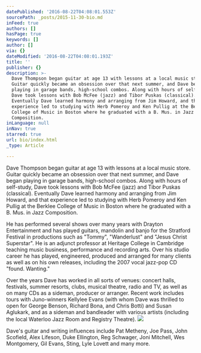 ```yaml
---
datePublished: '2016-08-22T04:08:01.553Z'
sourcePath: _posts/2015-11-30-bio.md
inFeed: true
authors: []
hasPage: true
keywords: []
author: []
via: {}
dateModified: '2016-08-22T04:08:01.193Z'
title: ''
publisher: {}
description: >-
  Dave Thompson began guitar at age 13 with lessons at a local music store.
  Guitar quickly became an obsession over that next summer, and Dave began
  playing in garage bands, high-school combos. Along with hours of self-study,
  Dave took lessons with Bob McFee (jazz) and Tibor Puskas (classical).
  Eventually Dave learned harmony and arranging from Jim Howard, and that
  experience led to studying with Herb Pomeroy and Ken Pullig at the Berklee
  College of Music in Boston where he graduated with a B. Mus. in Jazz
  Composition.
inLanguage: null
inNav: true
starred: true
url: bio/index.html
_type: Article

---
```

Dave Thompson began guitar at age 13 with lessons at a local music store. Guitar quickly became an obsession over that next summer, and Dave began playing in garage bands, high-school combos. Along with hours of self-study, Dave took lessons with Bob McFee (jazz) and Tibor Puskas (classical). Eventually Dave learned harmony and arranging from Jim Howard, and that experience led to studying with Herb Pomeroy and Ken Pullig at the Berklee College of Music in Boston where he graduated with a B. Mus. in Jazz Composition.

He has performed several shows over many years with Drayton Entertainment and has played guitars, mandolin and banjo for the Stratford Festival in productions such as "Tommy", "Wanderlust" and "Jesus Christ Superstar". He is an adjunct professor at Heritage College in Cambridge teaching music business, performance and recording arts. Over his studio career he has played, engineered, produced and arranged for many clients as well as on his own releases, including the 2007 vocal jazz-pop CD "found. Wanting."

Over the years Dave has worked in all sorts of venues: concert halls, festivals, summer resorts, clubs, musical theatre, radio and TV, as well as on many CDs as a sideman, producer or arranger. Recent work includes tours with Juno-winners Kellylee Evans (with whom Dave was thrilled to open for George Benson, Richard Bona, and Chris Botti) and Susan Aglukark, and as a sideman and bandleader with various artists (including the local Waterloo Jazz Room and Registry Theatre).
![](https://the-grid-user-content.s3-us-west-2.amazonaws.com/8711d133-7f1e-4528-a0f8-9b50ae1448fe.jpg)

Dave's guitar and writing influences include Pat Metheny, Joe Pass, John Scofield, Alex Lifeson, Duke Ellington, Reg Schwager, Joni Mitchell, Wes Montgomery, Gil Evans, Sting, Lyle Lovett and many more.